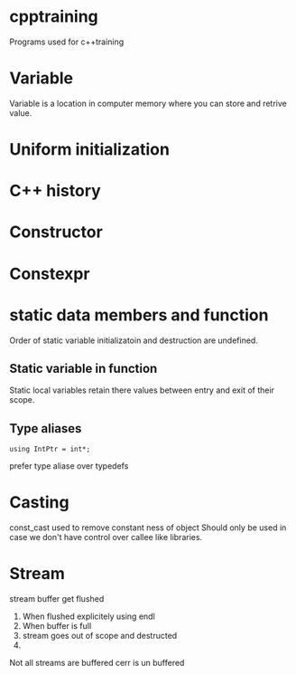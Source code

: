 # cpptraining
Programs used for c++training

# Variable
Variable is a location in computer memory where you can store and retrive value.

# Uniform initialization

# C++ history
# Constructor
# Constexpr
# static data members and function
Order of static variable initializatoin and destruction are undefined. 
## Static variable in function
Static local variables retain there values between entry and exit of their scope.

## Type aliases
````
using IntPtr = int*;
````
prefer type aliase over typedefs

# Casting
const_cast used to remove constant ness of object
Should only be used in case we don't have control over callee like libraries.

# Stream

stream buffer get flushed 
1. When flushed explicitely using endl
2. When buffer is full
3. stream goes out of scope and destructed
4. 
Not all streams are buffered cerr is un buffered



